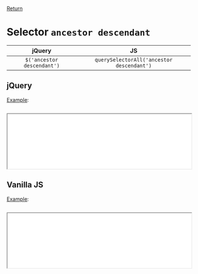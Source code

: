 <!-- markdownlint-disable MD041-->
[Return](../)

# Selector `ancestor descendant`

| jQuery | JS |
|:--:|:--:|
| `$('ancestor descendant')` | `querySelectorAll('ancestor descendant')` |

## jQuery

[Example](desc-jq.html):

```js:src/desc-jq.js
```

<iframe width="100%" height="150" src="desc-jq.html"></iframe>

## Vanilla JS

[Example](desc-va.html):

```js:src/desc-va.js
```

<iframe width="100%" height="150" src="desc-va.html"></iframe>
